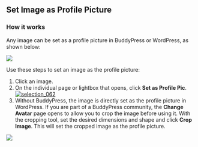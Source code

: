 ## Set Image as Profile Picture

### How it works
Any image can be set as a profile picture in BuddyPress or WordPress, as shown below:

![](https://rtcamp.com/wp-content/uploads/2013/11/image10.png)

Use these steps to set an image as the profile picture:

1. Click an image.
2. On the individual page or lightbox that opens, click **Set as Profile Pic**.
[![selection_062](https://cloud.githubusercontent.com/assets/1140051/7613674/af1dbdae-f9af-11e4-8c33-c5f9419327a4.png)](https://cloud.githubusercontent.com/assets/1140051/7613674/af1dbdae-f9af-11e4-8c33-c5f9419327a4.png)
3. Without BuddyPress, the image is directly set as the profile picture in WordPress. If you are part of a BuddyPress community, the **Change Avatar** page opens to allow you to crop the image before using it. With the cropping tool, set the desired dimensions and shape and click **Crop Image**. This will set the cropped image as the profile picture.

![](https://rtcamp.com/wp-content/uploads/2013/11/image11.png)
